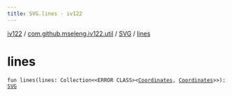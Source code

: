 ```yaml
---
title: SVG.lines - iv122
---
```


[iv122](../../index.md) / [com.github.mseleng.iv122.util](../index.md) / [SVG](index.md) / [lines](.)

# lines

`fun lines(lines: Collection<<ERROR CLASS><`[`Coordinates`](../-coordinates/index.md)`, `[`Coordinates`](../-coordinates/index.md)`>>): `[`SVG`](index.md)